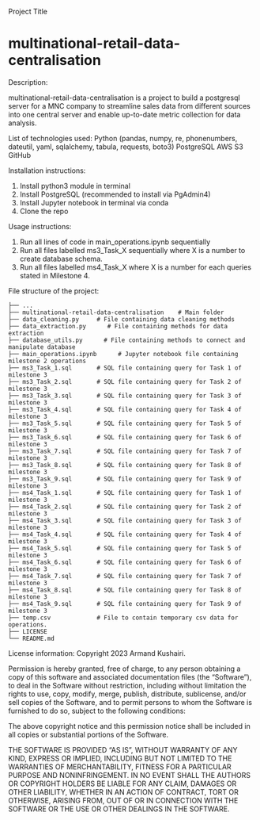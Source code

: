 Project Title

# multinational-retail-data-centralisation

Description:

multinational-retail-data-centralisation is a project to build a postgresql server for a MNC company to streamline sales data from different sources into one central server and enable up-to-date metric collection for data analysis. 

List of technologies used:
    Python (pandas, numpy, re, phonenumbers, dateutil, yaml, sqlalchemy, tabula, requests, boto3)
    PostgreSQL
    AWS S3
    GitHub

Installation instructions:

1) Install python3 module in terminal
2) Install PostgreSQL (recommended to install via PgAdmin4)
3) Install Jupyter notebook in terminal via conda
4) Clone the repo


Usage instructions:

1) Run all lines of code in main_operations.ipynb sequentially
2) Run all files labelled ms3_Task_X sequentially where X is a number to create database schema. 
3) Run all files labelled ms4_Task_X where X is a number for each queries stated in Milestone 4.


File structure of the project:


    ├── ...
    ├── multinational-retail-data-centralisation    # Main folder
    ├── data_cleaning.py     # File containing data cleaning methods
    ├── data_extraction.py      # File containing methods for data extraction
    ├── database_utils.py      # File containing methods to connect and manipulate database
    ├── main_operations.ipynb      # Jupyter notebook file containing milestone 2 operations
    ├── ms3_Task_1.sql       # SQL file containing query for Task 1 of milestone 3
    ├── ms3_Task_2.sql       # SQL file containing query for Task 2 of milestone 3
    ├── ms3_Task_3.sql       # SQL file containing query for Task 3 of milestone 3
    ├── ms3_Task_4.sql       # SQL file containing query for Task 4 of milestone 3
    ├── ms3_Task_5.sql       # SQL file containing query for Task 5 of milestone 3
    ├── ms3_Task_6.sql       # SQL file containing query for Task 6 of milestone 3
    ├── ms3_Task_7.sql       # SQL file containing query for Task 7 of milestone 3
    ├── ms3_Task_8.sql       # SQL file containing query for Task 8 of milestone 3
    ├── ms3_Task_9.sql       # SQL file containing query for Task 9 of milestone 3
    ├── ms4_Task_1.sql       # SQL file containing query for Task 1 of milestone 3
    ├── ms4_Task_2.sql       # SQL file containing query for Task 2 of milestone 3
    ├── ms4_Task_3.sql       # SQL file containing query for Task 3 of milestone 3
    ├── ms4_Task_4.sql       # SQL file containing query for Task 4 of milestone 3
    ├── ms4_Task_5.sql       # SQL file containing query for Task 5 of milestone 3
    ├── ms4_Task_6.sql       # SQL file containing query for Task 6 of milestone 3
    ├── ms4_Task_7.sql       # SQL file containing query for Task 7 of milestone 3
    ├── ms4_Task_8.sql       # SQL file containing query for Task 8 of milestone 3
    ├── ms4_Task_9.sql       # SQL file containing query for Task 9 of milestone 3
    ├── temp.csv             # File to contain temporary csv data for operations.
    ├── LICENSE
    └── README.md




License information:
Copyright 2023 Armand Kushairi.

Permission is hereby granted, free of charge, to any person obtaining a copy of this software and associated documentation files (the “Software”), to deal in the Software without restriction, including without limitation the rights to use, copy, modify, merge, publish, distribute, sublicense, and/or sell copies of the Software, and to permit persons to whom the Software is furnished to do so, subject to the following conditions:

The above copyright notice and this permission notice shall be included in all copies or substantial portions of the Software.

THE SOFTWARE IS PROVIDED “AS IS”, WITHOUT WARRANTY OF ANY KIND, EXPRESS OR IMPLIED, INCLUDING BUT NOT LIMITED TO THE WARRANTIES OF MERCHANTABILITY, FITNESS FOR A PARTICULAR PURPOSE AND NONINFRINGEMENT. IN NO EVENT SHALL THE AUTHORS OR COPYRIGHT HOLDERS BE LIABLE FOR ANY CLAIM, DAMAGES OR OTHER LIABILITY, WHETHER IN AN ACTION OF CONTRACT, TORT OR OTHERWISE, ARISING FROM, OUT OF OR IN CONNECTION WITH THE SOFTWARE OR THE USE OR OTHER DEALINGS IN THE SOFTWARE.
